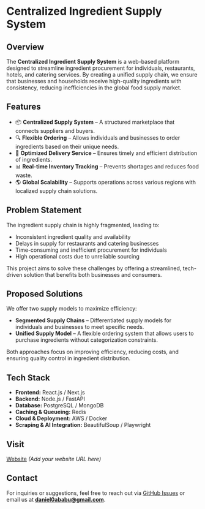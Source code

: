 # Centralized Ingredient Supply System

## Overview

The **Centralized Ingredient Supply System** is a web-based platform designed to streamline ingredient procurement for individuals, restaurants, hotels, and catering services. By creating a unified supply chain, we ensure that businesses and households receive high-quality ingredients with consistency, reducing inefficiencies in the global food supply market.

## Features

- 📦 **Centralized Supply System** – A structured marketplace that connects suppliers and buyers.
- 🔍 **Flexible Ordering** – Allows individuals and businesses to order ingredients based on their unique needs.
- 🚀 **Optimized Delivery Service** – Ensures timely and efficient distribution of ingredients.
- 📊 **Real-time Inventory Tracking** – Prevents shortages and reduces food waste.
- 🌎 **Global Scalability** – Supports operations across various regions with localized supply chain solutions.

## Problem Statement

The ingredient supply chain is highly fragmented, leading to:

- Inconsistent ingredient quality and availability
- Delays in supply for restaurants and catering businesses
- Time-consuming and inefficient procurement for individuals
- High operational costs due to unreliable sourcing

This project aims to solve these challenges by offering a streamlined, tech-driven solution that benefits both businesses and consumers.

## Proposed Solutions

We offer two supply models to maximize efficiency:

- **Segmented Supply Chains** – Differentiated supply models for individuals and businesses to meet specific needs.
- **Unified Supply Model** – A flexible ordering system that allows users to purchase ingredients without categorization constraints.

Both approaches focus on improving efficiency, reducing costs, and ensuring quality control in ingredient distribution.

## Tech Stack

- **Frontend:** React.js / Next.js
- **Backend:** Node.js / FastAPI
- **Database:** PostgreSQL / MongoDB
- **Caching & Queueing:** Redis
- **Cloud & Deployment:** AWS / Docker
- **Scraping & AI Integration:** BeautifulSoup / Playwright

## Visit

[Website](#) *(Add your website URL here)*

## Contact

For inquiries or suggestions, feel free to reach out via [GitHub Issues](#) or email us at **daniel0ababu@gmail.com**.
